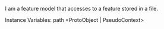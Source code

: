 I am a feature model that accesses to a feature stored in a file.

Instance Variables:
	path	<ProtoObject | PseudoContext>